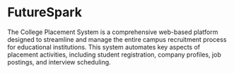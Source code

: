 # FutureSpark
The College Placement System is a comprehensive web-based platform designed to streamline and manage the entire campus recruitment process for educational institutions. This system automates key aspects of placement activities, including student registration, company profiles, job postings, and interview scheduling.
